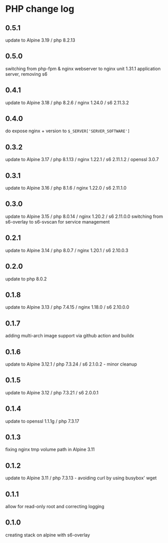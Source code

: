 # PHP change log

## 0.5.1

update to Alpine 3.19 / php 8.2.13

## 0.5.0

switching from php-fpm & nginx webserver to nginx unit 1.31.1 application
server, removing s6

## 0.4.1

update to Alpine 3.18 / php 8.2.6 / nginx 1.24.0 / s6 2.11.3.2

## 0.4.0

do expose nginx + version to `$_SERVER['SERVER_SOFTWARE']`

## 0.3.2

update to Alpine 3.17 / php 8.1.13 / nginx 1.22.1 / s6 2.11.1.2 / openssl 3.0.7

## 0.3.1

update to Alpine 3.16 / php 8.1.6 / nginx 1.22.0 / s6 2.11.1.0

## 0.3.0

update to Alpine 3.15 / php 8.0.14 / nginx 1.20.2 / s6 2.11.0.0
switching from s6-overlay to s6-svscan for service management

## 0.2.1

update to Alpine 3.14 / php 8.0.7 / nginx 1.20.1 / s6 2.10.0.3

## 0.2.0

update to php 8.0.2

## 0.1.8

update to Alpine 3.13 / php 7.4.15 / nginx 1.18.0 / s6 2.10.0.0

## 0.1.7
adding multi-arch image support via github action and buildx

## 0.1.6

update to Alpine 3.12.1 / php 7.3.24 / s6 2.1.0.2 - minor cleanup

## 0.1.5

update to Alpine 3.12 / php 7.3.21 / s6 2.0.0.1

## 0.1.4

update to openssl 1.1.1g / php 7.3.17

## 0.1.3

fixing nginx tmp volume path in Alpine 3.11

## 0.1.2

update to Alpine 3.11 / php 7.3.13 - avoiding curl by using busybox' wget

## 0.1.1

allow for read-only root and correcting logging

## 0.1.0

creating stack on alpine with s6-overlay

